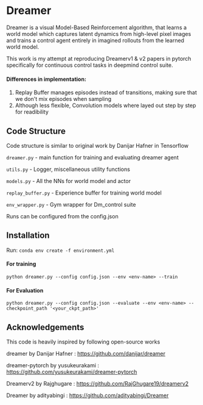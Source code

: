 # Dreamer

Dreamer is a visual Model-Based Reinforcement algorithm, that learns a world model which captures latent dynamics from high-level pixel images and trains a control agent entirely in imagined rollouts from the learned world model.

This work is my attempt at reproducing Dreamerv1 & v2 papers in pytorch specifically for continuous control tasks in deepmind control suite.

#### Differences in implementation:

 1. Replay Buffer manages episodes instead of transitions, making sure that we don't mix episodes when sampling
 2. Although less flexible, Convolution models where layed out step by step for readibility


## Code Structure
Code structure is similar to original work by Danijar Hafner in Tensorflow

`dreamer.py`  - main function for training and evaluating dreamer agent

`utils.py`    - Logger, miscellaneous utility functions

`models.py`   - All the NNs for world model and actor

`replay_buffer.py` - Experience buffer for training world model

`env_wrapper.py`  - Gym wrapper for Dm_control suite

Runs can be configured from the config.json

## Installation

Run:
`conda env create -f environment.yml`

#### For training
`python dreamer.py --config config.json --env <env-name> --train`
#### For Evaluation
`python dreamer.py --config config.json --evaluate --env <env-name> --checkpoint_path '<your_ckpt_path>'`



## Acknowledgements
This code is heavily inspired by following open-source works

dreamer by Danijar Hafner : https://github.com/danijar/dreamer

dreamer-pytorch by yusukeurakami : https://github.com/yusukeurakami/dreamer-pytorch

Dreamerv2 by Rajghugare : https://github.com/RajGhugare19/dreamerv2

Dreamer by adityabingi : https://github.com/adityabingi/Dreamer
